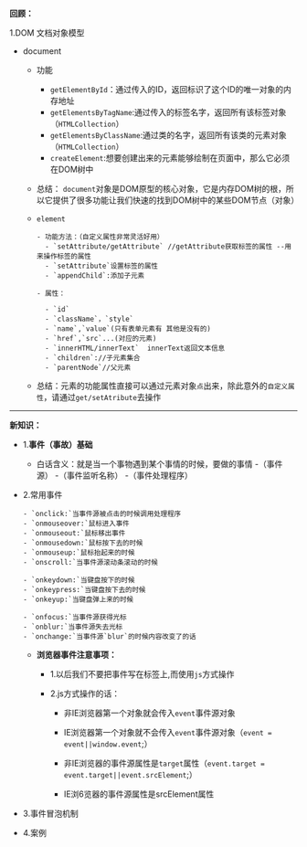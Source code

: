 **回顾：**

1.DOM 文档对象模型

- document

   - 功能

       - `getElementById`：通过传入的ID，返回标识了这个ID的唯一对象的内存地址
       - `getElementsByTagName`:通过传入的标签名字，返回所有该标签对象（`HTMLCollection`）
       - `getElementsByClassName`:通过类的名字，返回所有该类的元素对象（`HTMLCollection`）
       - `createElement`:想要创建出来的元素能够绘制在页面中，那么它必须在DOM树中

   - 总结： `document`对象是DOM原型的核心对象，它是内存DOM树的根，所以它提供了很多功能让我们快速的找到DOM树中的某些DOM节点（对象）

   - `element`

         - 功能方法：（自定义属性非常灵活好用）
           - `setAttribute/getAttribute` //getAttribute获取标签的属性 --用来操作标签的属性
           - `setAttribute`设置标签的属性
           - `appendChild`:添加子元素

         - 属性：

           - `id`
           - `className`，`style`
           - `name`,`value`(只有表单元素有 其他是没有的)
           - `href`,`src`...(对应的元素)
           - `innerHTML/innerText`  innerText返回文本信息
           - `children`://子元素集合
           - `parentNode`//父元素


   - 总结：元素的功能属性直接可以通过元素对象`点`出来，除此意外的`自定义属性`，请通过`get/setAtribute`去操作

---

**新知识：**

- 1.**事件（事故）基础**

   - 白话含义：就是当一个事物遇到某个事情的时候，要做的事情
       -（事件源）
       -（事件监听名称）
       -（事件处理程序）

- 2.常用事件

      - `onclick:`当事件源被点击的时候调用处理程序
      - `onmouseover:`鼠标进入事件
      - `onmouseout:`鼠标移出事件
      - `onmousedown:`鼠标按下去的时候
      - `onmouseup:`鼠标抬起来的时候
      - `onscroll:`当事件源滚动条滚动的时候

      - `onkeydown:`当键盘按下的时候
      - `onkeypress:`当键盘按下去的时候
      - `onkeyup:`当键盘弹上来的时候

      - `onfocus:`当事件源获得光标
      - `onblur:`当事件源失去光标
      - `onchange:`当事件源`blur`的时候内容改变了的话

   - **浏览器事件注意事项：**

       - 1.以后我们不要把事件写在标签上,而使用`js`方式操作

       - 2.js方式操作的话：

           + 非IE浏览器第一个对象就会传入`event`事件源对象
           + IE浏览器第一个对象就不会传入`event`事件源对象（`event = event||window.event`;）

           + 非IE浏览器的事件源属性是`target`属性（`event.target = event.target||event.srcElement`;）
           + IE浏6览器的事件源属性是srcElement属性


- 3.事件冒泡机制
- 4.案例

